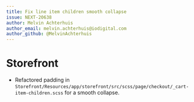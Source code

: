 ```yaml
---
title: Fix line item children smooth collapse
issue: NEXT-20638
author: Melvin Achterhuis
author_email: melvin.achterhuis@iodigital.com
author_github: @MelvinAchterhuis
---
```

# Storefront
* Refactored padding in `Storefront/Resources/app/storefront/src/scss/page/checkout/_cart-item-children.scss` for a smooth collapse.
